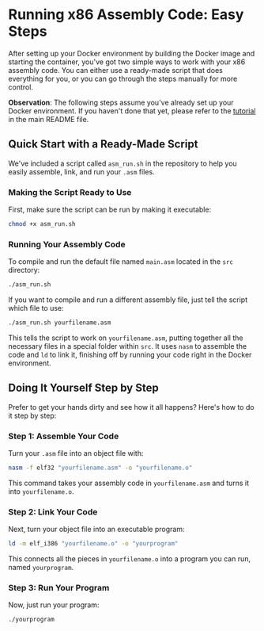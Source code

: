 # Running x86 Assembly Code: Easy Steps

After setting up your Docker environment by building the Docker image and starting the container, you've got two simple ways to work with your x86 assembly code. You can either use a ready-made script that does everything for you, or you can go through the steps manually for more control.

**Observation**: The following steps assume you've already set up your Docker environment. If you haven't done that yet, please refer to the [tutorial](../README.md) in the main README file.

## Quick Start with a Ready-Made Script

We've included a script called `asm_run.sh` in the repository to help you easily assemble, link, and run your `.asm` files.

### Making the Script Ready to Use

First, make sure the script can be run by making it executable:

```bash
chmod +x asm_run.sh
```

### Running Your Assembly Code

To compile and run the default file named `main.asm` located in the `src` directory:

```bash
./asm_run.sh
```

If you want to compile and run a different assembly file, just tell the script which file to use:

```bash
./asm_run.sh yourfilename.asm
```

This tells the script to work on `yourfilename.asm`, putting together all the necessary files in a special folder within `src`. It uses `nasm` to assemble the code and `ld` to link it, finishing off by running your code right in the Docker environment.

## Doing It Yourself Step by Step

Prefer to get your hands dirty and see how it all happens? Here's how to do it step by step:

### Step 1: Assemble Your Code

Turn your `.asm` file into an object file with:

```bash
nasm -f elf32 "yourfilename.asm" -o "yourfilename.o"
```

This command takes your assembly code in `yourfilename.asm` and turns it into `yourfilename.o`.

### Step 2: Link Your Code

Next, turn your object file into an executable program:

```bash
ld -m elf_i386 "yourfilename.o" -o "yourprogram"
```

This connects all the pieces in `yourfilename.o` into a program you can run, named `yourprogram`.

### Step 3: Run Your Program

Now, just run your program:

```bash
./yourprogram
```
